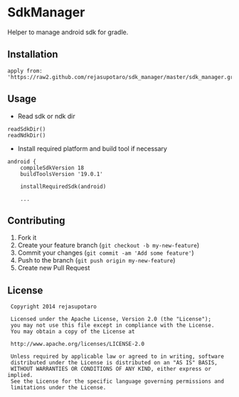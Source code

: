 # SdkManager

Helper to manage android sdk for gradle.

## Installation

```
apply from: 'https://raw2.github.com/rejasupotaro/sdk_manager/master/sdk_manager.gradle'
```

## Usage

- Read sdk or ndk dir

```
readSdkDir()
readNdkDir()
```

- Install required platform and build tool if necessary

```
android {
    compileSdkVersion 18
    buildToolsVersion '19.0.1'

    installRequiredSdk(android)

    ...
```


## Contributing

1. Fork it
2. Create your feature branch (`git checkout -b my-new-feature`)
3. Commit your changes (`git commit -am 'Add some feature'`)
4. Push to the branch (`git push origin my-new-feature`)
5. Create new Pull Request

## License

```
 Copyright 2014 rejasupotaro

 Licensed under the Apache License, Version 2.0 (the "License");
 you may not use this file except in compliance with the License.
 You may obtain a copy of the License at

 http://www.apache.org/licenses/LICENSE-2.0

 Unless required by applicable law or agreed to in writing, software
 distributed under the License is distributed on an "AS IS" BASIS,
 WITHOUT WARRANTIES OR CONDITIONS OF ANY KIND, either express or implied.
 See the License for the specific language governing permissions and
 limitations under the License.
```
